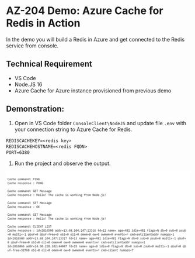 # AZ-204 Demo: Azure Cache for Redis in Action

In the demo you will build a Redis in Azure and get connected to the Redis service from console.

## Technical Requirement

- VS Code
- Node.JS 16
- Azure Cache for Azure instance provisioned from previous demo

## Demonstration:

1. Open in VS Code folder `ConsoleClient\NodeJS` and update file `.env` with your connection string to Azure Cache for Redis.

```
REDISCACHEKEY=<redis key>
REDISCACHEHOSTNAME=<redis FQDN>
PORT=6380
```

1. Run the project and observe the output.

![redis](ConsoleClient/NodeJS/screen.png)